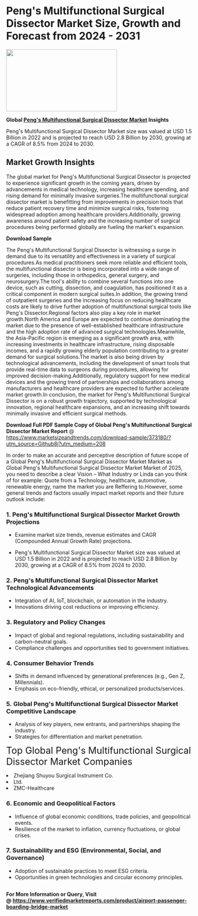 <H1>Peng's Multifunctional Surgical Dissector Market Size, Growth and Forecast from 2024 - 2031</H1><img class="aligncenter size-medium wp-image-584254" src="https://thirdeyenews.in/wp-content/uploads/2024/09/Global-Market-Research-300x168.jpeg" alt="" width="300" height="168" /><p><strong>Global&nbsp;<a href="https://www.marketsizeandtrends.com/download-sample/373180/?utm_source=Github8j?utm_medium=208">Peng's Multifunctional Surgical Dissector Market</a> Insights</strong></p><p>Peng's Multifunctional Surgical Dissector Market size was valued at USD 1.5 Billion in 2022 and is projected to reach USD 2.8 Billion by 2030, growing at a CAGR of 8.5% from 2024 to 2030.</p><p><h2>Market Growth Insights</h2> <p>The global market for Peng's Multifunctional Surgical Dissector is projected to experience significant growth in the coming years, driven by advancements in medical technology, increasing healthcare spending, and rising demand for minimally invasive surgeries.The multifunctional surgical dissector market is benefitting from improvements in precision tools that reduce patient recovery time and minimize surgical risks, fostering widespread adoption among healthcare providers.Additionally, growing awareness around patient safety and the increasing number of surgical procedures being performed globally are fueling the market's expansion.</p> <p><strong>Download Sample</strong></p> <p>The Peng's Multifunctional Surgical Dissector is witnessing a surge in demand due to its versatility and effectiveness in a variety of surgical procedures.As medical practitioners seek more reliable and efficient tools, the multifunctional dissector is being incorporated into a wide range of surgeries, including those in orthopedics, general surgery, and neurosurgery.The tool's ability to combine several functions into one device, such as cutting, dissection, and coagulation, has positioned it as a critical component in modern surgical suites.In addition, the growing trend of outpatient surgeries and the increasing focus on reducing healthcare costs are likely to drive further adoption of multifunctional surgical tools like Peng's Dissector.Regional factors also play a key role in market growth.North America and Europe are expected to continue dominating the market due to the presence of well-established healthcare infrastructure and the high adoption rate of advanced surgical technologies.Meanwhile, the Asia-Pacific region is emerging as a significant growth area, with increasing investments in healthcare infrastructure, rising disposable incomes, and a rapidly growing elderly population contributing to a greater demand for surgical solutions.The market is also being driven by technological advancements, including the development of smart tools that provide real-time data to surgeons during procedures, allowing for improved decision-making.Additionally, regulatory support for new medical devices and the growing trend of partnerships and collaborations among manufacturers and healthcare providers are expected to further accelerate market growth.In conclusion, the market for Peng's Multifunctional Surgical Dissector is on a robust growth trajectory, supported by technological innovation, regional healthcare expansions, and an increasing shift towards minimally invasive and efficient surgical methods.<p><span class=""><strong>Download Full PDF Sample Copy of Global Peng's Multifunctional Surgical Dissector Market Report</strong> @ <a href="https://www.marketsizeandtrends.com/download-sample/373180/?utm_source=Github8j?utm_medium=208" target="_blank">https://www.marketsizeandtrends.com/download-sample/373180/?utm_source=Github8j?utm_medium=208</a></span></p><p>In order to make an accurate and perceptive description of future scope of a Global&nbsp;Peng's Multifunctional Surgical Dissector Market Market as Global&nbsp;Peng's Multifunctional Surgical Dissector Market Market of 2025, you need to describe a clear Vision &ndash; What Industry or Linda can you think of for example: Quote from a Technology, healthcare, automotive, renewable energy, name the market you are Reffering to.However, some general trends and factors usually impact market reports and their future outlook include:</p><h3>1.&nbsp;<strong>Peng's Multifunctional Surgical Dissector Market Growth Projections</strong></h3><ul><li>Examine market size trends, revenue estimates and CAGR (Compounded Annual Growth Rate) projections.</li><li><p>Peng's Multifunctional Surgical Dissector Market size was valued at USD 1.5 Billion in 2022 and is projected to reach USD 2.8 Billion by 2030, growing at a CAGR of 8.5% from 2024 to 2030.</p></li></ul><h3>2.&nbsp;<strong>Peng's Multifunctional Surgical Dissector Market Technological Advancements</strong></h3><ul><li>Integration of AI, IoT, blockchain, or automation in the industry.</li><li>Innovations driving cost reductions or improving efficiency.</li></ul><h3>3.&nbsp;<strong>Regulatory and Policy Changes</strong></h3><ul><li>Impact of global and regional regulations, including sustainability and carbon-neutral goals.</li><li>Compliance challenges and opportunities tied to government initiatives.</li></ul><h3>4.&nbsp;<strong>Consumer Behavior Trends</strong></h3><ul><li>Shifts in demand influenced by generational preferences (e.g., Gen Z, Millennials).</li><li>Emphasis on eco-friendly, ethical, or personalized products/services.</li></ul><h3>5.&nbsp;<strong>Global Peng's Multifunctional Surgical Dissector Market Competitive Landscape</strong></h3><ul><li>Analysis of key players, new entrants, and partnerships shaping the industry.</li><li>Strategies for differentiation and market penetration.</li></ul><p data-pm-slice="1 1 []"><span style="color: inherit; font-family: inherit; font-size: 25px;">Top Global Peng's Multifunctional Surgical Dissector Market Companies</span></p><div class="" data-test-id=""><p><li>Zhejiang Shuyou Surgical Instrument Co.</li><li> Ltd.</li><li> ZMC-Healthcare</li></p></div><h3>6.&nbsp;<strong>Economic and Geopolitical Factors</strong></h3><ul><li>Influence of global economic conditions, trade policies, and geopolitical events.</li><li>Resilience of the market to inflation, currency fluctuations, or global crises.</li></ul><h3>7.&nbsp;<strong>Sustainability and ESG (Environmental, Social, and Governance)</strong></h3><ul><li>Adoption of sustainable practices to meet ESG criteria.</li><li>Opportunities in green technologies and circular economy principles.</li></ul><h2><strong style="font-size: 14px;">For More Information or Query, Visit @&nbsp;</strong><a style="background-color: #ffffff; font-size: 14px;" href="https://www.marketsizeandtrends.com/report/peng-s-multifunctional-surgical-dissector-market/" target="_blank">https://www.verifiedmarketreports.com/product/airport-passenger-boarding-bridge-market</a></h2>